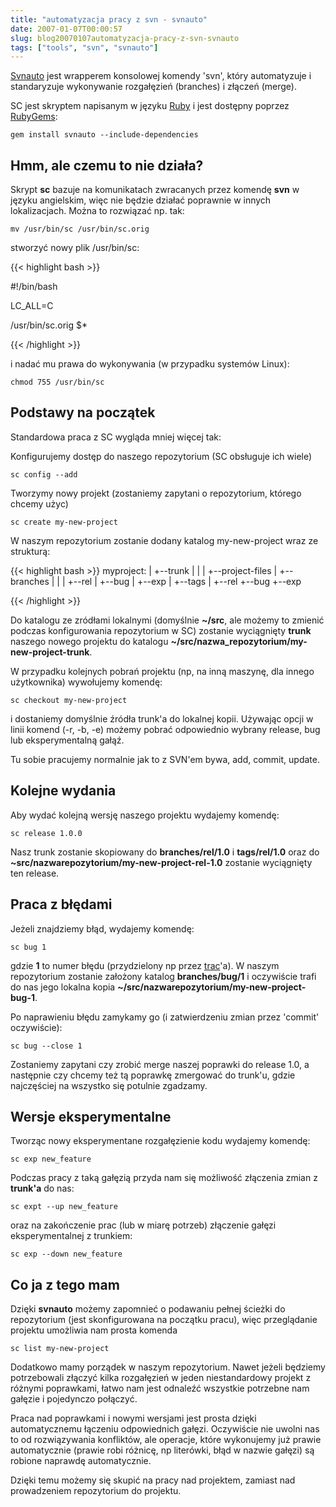 ```yaml
---
title: "automatyzacja pracy z svn - svnauto"
date: 2007-01-07T00:00:57
slug: blog20070107automatyzacja-pracy-z-svn-svnauto
tags: ["tools", "svn", "svnauto"]
---
```

<body><a href="http://pmade.com/open-source-software/sc/">Svnauto</a> jest wrapperem konsolowej komendy 'svn', który automatyzuje i standaryzuje wykonywanie rozgałęzień (branches) i złączeń (merge).


SC jest skryptem napisanym w języku <a href="http://www.ruby-lang.org/">Ruby</a> i jest dostępny poprzez <a href="http://rubyforge.org/projects/rubygems/">RubyGems</a>:

    gem install svnauto --include-dependencies


Hmm, ale czemu to nie działa?
-----------------------------

Skrypt <strong>sc</strong> bazuje na komunikatach zwracanych przez komendę <strong>svn</strong> w języku angielskim, więc nie będzie działać poprawnie w innych lokalizacjach. Można to rozwiązać np. tak:


    mv /usr/bin/sc /usr/bin/sc.orig


stworzyć nowy plik /usr/bin/sc:

{{< highlight bash >}}

#!/bin/bash

LC_ALL=C

/usr/bin/sc.orig $*

{{< /highlight >}}

i nadać mu prawa do wykonywania (w przypadku systemów Linux):

    chmod 755 /usr/bin/sc

Podstawy na początek
--------------------

Standardowa praca z SC wygląda mniej więcej tak:

Konfigurujemy dostęp do naszego repozytorium (SC obsługuje ich wiele)

    sc config --add

Tworzymy nowy projekt (zostaniemy zapytani o repozytorium, którego chcemy użyc)

    sc create my-new-project

W naszym repozytorium zostanie dodany katalog my-new-project wraz ze strukturą:

{{< highlight bash >}}
  myproject:
    |
    +--trunk
    |   |
    |   +--project-files
    |
    +--branches
    |   |
    |   +--rel
    |   +--bug
    |   +--exp
    |
    +--tags
        |
        +--rel
        +--bug
        +--exp


{{< /highlight >}}


Do katalogu ze zródłami lokalnymi (domyślnie **~/src**, ale możemy to zmienić podczas konfigurowania repozytorium w SC) zostanie wyciągnięty
**trunk** naszego nowego projektu do katalogu **~/src/nazwa_repozytorium/my-new-project-trunk**.

W przypadku kolejnych pobrań projektu (np, na inną maszynę, dla innego użytkownika) wywołujemy komendę:

    sc checkout my-new-project

i dostaniemy domyślnie źródła trunk'a do lokalnej kopii. Używając opcji w linii komend (-r, -b, -e) możemy pobrać odpowiednio wybrany release, bug lub eksperymentalną gałąź.

Tu sobie pracujemy normalnie jak to z SVN'em bywa, add, commit, update.

Kolejne wydania
---------------

Aby wydać kolejną wersję naszego projektu wydajemy komendę:

    sc release 1.0.0

Nasz trunk zostanie skopiowany do <strong>branches/rel/1.0</strong> i <strong>tags/rel/1.0</strong> oraz do <strong>~src/nazwarepozytorium/my-new-project-rel-1.0</strong> zostanie wyciągnięty ten release.

Praca z błędami
---------------

Jeżeli znajdziemy błąd, wydajemy komendę:

    sc bug 1

gdzie <strong>1</strong> to numer błędu (przydzielony np przez <a href="http://trac.edgewall.org/">trac</a>'a). W naszym repozytorium zostanie założony katalog <strong>branches/bug/1</strong> i oczywiście trafi do nas jego lokalna kopia <strong>~/src/nazwarepozytorium/my-new-project-bug-1</strong>.

Po naprawieniu błędu zamykamy go (i zatwierdzeniu zmian przez 'commit' oczywiście):

    sc bug --close 1

Zostaniemy zapytani czy zrobić merge naszej poprawki do release 1.0, a następnie czy chcemy też tą poprawkę zmergować do trunk'u, gdzie najczęściej na wszystko się potulnie zgadzamy.

Wersje eksperymentalne
----------------------

Tworząc nowy eksperymentane rozgałęzienie kodu wydajemy komendę:

    sc exp new_feature

Podczas pracy z taką gałęzią przyda nam się możliwość złączenia zmian z <strong>trunk'a</strong> do nas:

    sc expt --up new_feature

oraz na zakończenie prac (lub w miarę potrzeb) złączenie gałęzi eksperymentalnej z trunkiem:

    sc exp --down new_feature

Co ja z tego mam
----------------

Dzięki <strong>svnauto</strong> możemy zapomnieć o podawaniu pełnej ścieżki do repozytorium (jest skonfigurowana na początku pracu), więc przeglądanie projektu umożliwia nam prosta komenda

    sc list my-new-project

Dodatkowo mamy porządek w naszym repozytorium. Nawet jeżeli będziemy potrzebowali złączyć kilka rozgałęzień w jeden niestandardowy projekt z różnymi poprawkami, łatwo nam jest odnaleźć wszystkie potrzebne nam gałęzie i pojedynczo połączyć.

Praca nad poprawkami i nowymi wersjami jest prosta dzięki automatycznemu łączeniu odpowiednich gałęzi. Oczywiście nie uwolni nas to od rozwiązywania konfliktów, ale operacje, które wykonujemy już prawie automatycznie (prawie robi różnicę, np literówki, błąd w nazwie gałęzi) są robione naprawdę automatycznie.

Dzięki temu możemy się skupić na pracy nad projektem, zamiast nad prowadzeniem repozytorium do projektu.

